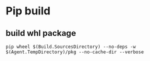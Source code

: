 # Pip build

## build whl package
```
pip wheel $(Build.SourcesDirectory) --no-deps -w $(Agent.TempDirectory)/pkg --no-cache-dir --verbose
```
